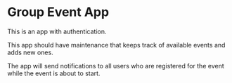 # Group Event App

This is an app with authentication.

This app should have maintenance that keeps track of available events and adds new ones.

The app will send notifications to all users who are registered for the event while the event is about to start.